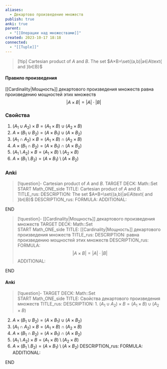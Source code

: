 ```yaml
---
aliases:
  - Декартово произведение множеств
publish: true
anki: true
parent:
  - "[[Операции над множествами]]"
created: 2023-10-17 18:18
connected:
  - "[[Tuple]]"
---
```


> [!tip] Cartesian product of $A$ and $B$.
The set $A×B=\set{(a,b)|a∈A\text{ and }b∈B}$



#### Правило произведения
[[Cardinality|Мощность]] декартового произведения множеств равна произведению мощностей этих множеств
$$|A \times B | = |A| \cdot |B|$$

### Свойства
1. $(A_1 \cup A_2) \times B = (A_1 \times B) \cup (A_2 \times B)$
2. $A \times (B_1 \cup B_2) = (A \times B_1) \cup (A \times B_2)$
3. $(A_1 \cap A_2) \times B = (A_1 \times B) \cap (A_2 \times B)$
4. $A \times (B_1 \cap B_2) = (A \times B_1) \cap (A \times B_2)$
5. $(A_1 \setminus A_2) \times B = (A_1 \times B) \setminus (A_2 \times B)$
6. $A \times (B_1 \setminus B_2) = (A \times B_1) \setminus (A \times B_2)$


### Anki
> [!question]- Cartesian product of $A$ and $B$.
TARGET DECK: Math::Set 
START
Math_ONE_side
TITLE: Cartesian product of $A$ and $B$.
TITLE_rus: 
DESCRIPTION: The set $A×B=\set{(a,b)|a∈A\text{ and }b∈B}$
DESCRIPTION_rus: 
FORMULA: 
ADDITIONAL:
<!--ID: 1699126600775-->
END

> [!question]- [[Cardinality|Мощность]] декартового произведения множеств
TARGET DECK: Math::Set   
START
Math_ONE_side
TITLE: [[Cardinality|Мощность]] декартового произведения множеств
TITLE_rus: 
DESCRIPTION: равна произведению мощностей этих множеств
DESCRIPTION_rus: 
FORMULA: $$|A \times B | = |A| \cdot |B|$$
ADDITIONAL:
<!--ID: 1699126600788-->
END

#### Anki
> [!question]-
TARGET DECK: Math::Set  
START
Math_ONE_side
TITLE: Свойства декартового произведения множеств
TITLE_rus: 
DESCRIPTION: 1. $(A_1 \cup A_2) \times B = (A_1 \times B) \cup (A_2 \times B)$
2. $A \times (B_1 \cup B_2) = (A \times B_1) \cup (A \times B_2)$
3. $(A_1 \cap A_2) \times B = (A_1 \times B) \cap (A_2 \times B)$
4. $A \times (B_1 \cap B_2) = (A \times B_1) \cap (A \times B_2)$
5. $(A_1 \setminus A_2) \times B = (A_1 \times B) \setminus (A_2 \times B)$
6. $A \times (B_1 \setminus B_2) = (A \times B_1) \setminus (A \times B_2)$
DESCRIPTION_rus: 
FORMULA: 
ADDITIONAL:
<!--ID: 1705775628748-->
END